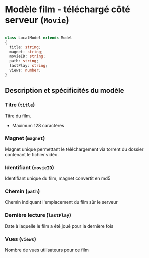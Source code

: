 # Modèle film - téléchargé côté serveur (`Movie`)

```typescript

class LocalModel extends Model
{
  title: string;
  magnet: string;
  movieID: string;
  path: string;
  lastPlay: string;
  views: number;
}

```

## Description et spécificités du modèle

### Titre (`title`)

Titre du film.

- Maximum 128 caractères

### Magnet (`magnet`)

Magnet unique permettant le téléchargement via torrent du dossier contenant le fichier vidéo.

### Identifiant (`movieID`)

Identifiant unique du film, magnet convertit en md5

### Chemin (`path`)

Chemin indiquant l'emplacement du film sûr le serveur

### Dernière lecture (`lastPlay`)

Date à laquelle le film a été joué pour la dernière fois

### Vues (`views`)

Nombre de vues utilisateurs pour ce film